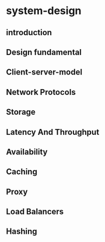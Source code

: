 # system-design
## introduction
## Design fundamental
## Client-server-model
## Network Protocols
## Storage
## Latency And Throughput
## Availability
## Caching
## Proxy
## Load Balancers
## Hashing
